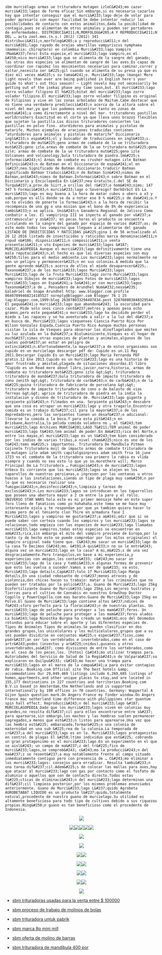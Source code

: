
```
sbm murciélago armas ue trituradora mutagen izleC&#243;mo cazar murci&#233;lagos de forma eficaz Sin embargo,si es necesario cazarlos hay que intentar conseguir que el murci&#233;lago deje de volar para poder apresarlo con mayor facilidad.Se debe intentar reducir las posibilidades de contacto con estos animalitos,dada la posibilidad de contagio,pues se alimentan de otros animales y pueden ser portadores de enfermedades. DISTRIBUCI&#211;N,MORFOLOG&#205;A Y REPRODUCCI&#211;N DEL … acta zool.mex.(n.s.) 28(2) (2012) 341 distribuci&#211;n,morfolog&#205;a y reproducci&#211;n del murci&#201;lago rayado de orejas amarillas vampyriscus nymphaea (mammalia: chiroptera) en colombia Murci&#233;lago Vampiro (Mam&#237;fero) Esta especie,el murci&#233;lago vampiro,es el &#250;nico murci&#233;lago que se alimenta de la sangre del ganado; las otras dos especies se alimentan de sangre de las aves.Es capaz de coordinar con rapidez los movimientos necesarios para caminar,correr y saltar,necesita ser &#225;gil cuando se alimenta de su presa ya que es diez mil veces m&#225;s su tama&#241;o. Murci&#233;lago (manga) More light novels than ever are being published in English here's your guide to what's out this season! ― Light novels may not necessarily be getting out of the isekai phase any time soon,but. El murci&#233;lago zorro volador filipino El h&#225;bitat del murci&#233;lago zorro volador filipino.El murci&#233;lago zorro volador filipino es original de Filipinas y vive en las zonas arboladas de Maitum.Cabe destacar que no tiene una verdadera predilecci&#243;n acerca de la altura sobre el nivel del mar,ya que los podemos encontrar tanto en zonas de monta&#241;a como directamente a nivel del mar. trituradores pastillas worldcrushers Exactitud en el corte ya que lleva unos brazos flexibles que sujetan la pastilla.Los discos trituradores convierten las pastillas en polvo fino. aturdidores para animales y pistolas de matarife. Muchos ejemplos de oraciones traducidas contienen “aturdidores para animales y pistolas de matarife” Diccionario ingl&#233;s espa&#241;ol y buscador de traducciones en ingl&#233;s. trituradora de mut&#225;geno armas de combate de la ue trituradora mut&#225;geno izle.armas de combate de la ue trituradora mut&#225;geno izle; armas de combate de la ue trituradora mut&#225;geno izle Volcanoes and volcanology,bula trituradora de piedra.[m&#225;s informaci&#243;n] Armas de combate eu crusher mutagen izle Batman Definici&#243;n de Batman en el Diccionario de espa&#241;ol en l&#237;nea.Significado de Batman diccionario.traducir Batman significado Batman traducci&#243;n de Batman Sin&#243;nimos de Batman,ant&#243;nimos de Batman.Informaci&#243;n sobre Batman en el Diccionario y Enciclopedia En L&#237;nea Gratuito.C.del SE de Turqu&#237;a,prov.de Siirt,a orillas del r&#237;o hom&#243;nimo; 147 347 h Formaci&#243;n murci&#233;lago o Sovereign? DarkOrbit ES La murci&#233;lago es muy buena a la hora de matar cubos o ubers a x3 y sab,porque es alli donde se da a notar ese 8 % m&#225;s de da&#241;o.Y no te olvides de ponerte la formaci&#243;n a la hora de recibir la recompenza de una gg o una mision que el bono de 8% de experiencia tambi&#233;n se aplica. Uni&#243;n Ganadera Regional de Jalisco Como conbatir a los. El vampirinip III se inyecta al ganado por v&#237;a intramuscular y as&#237; en pocas horas el producto se encuentra circulando en la sangre del ganado por espacio de varios d&#237;as; de este modo todos los vampiros que lleguen a alimentarse del ganado LISTADO DE INSECTICIDAS Y RATICIDAS p&#225;gina 1 de 56 actualizado al 26 12 2016 listado de insecticidas y raticidas marca denominaci&#211;n rnpud n&#186; disposici&#211;n composici&#211;n venta presentaci&#211;n vto Especies de murci&#233;lagos &#187; MURCIELAGOPEDIA Aunque el murci&#233;lago definitivamente tiene una mala reputaci&#243;n,el hecho es que las diversas especies son muy &#250;tiles para el medio ambiente.Los murci&#233;lagos normalmente no son un peligro y permanecer&#225;n en sus colonias.A medida que la gente aprende m&#225;s acerca de ellos el miedo desaparecer&#225;. Taxonom&#237;a de los murci&#233;lagos Murci&#233;lagos Murci&#233;lago de la fruta Murci&#233;lago zorro Murci&#233;lagos vampiros Dibujos de murci&#233;lagos Fotos de murci&#233;lagos Murci&#233;lagos en Espa&#241;a So&#241;ar con murci&#233;lagos Taxonom&#237;a de … Pensadero de Arundhel Num&#232;ness&#235; Galadriel de Snape Arundhel http: www.blogger.com profile 06407099468214185527 noreply@blogger.com Blogger 76 1 25 tag:blogger.com,1999:blog 263878033294407834.post 328708003048329544. El peque&#241;o murci&#233;lago que abandon&#243; la oscuridad para cazar. Mide solo unos cinco cent&#237;metros y apenas pesa ocho gramos,pero este peque&#241;o murci&#233;lago ha decidido perder el miedo a las rapaces y se ha aventurado a salir a la luz del d&#237;a en busca de. Murci&#233;lagos viequenses Ciencia Puerto Rico Por Wilson Gonzalez Espada,Ciencia Puerto Rico Aunque muchas personas visitan la isla de Vieques para observar los dinoflagelados que emiten su luz azulada en la Bah&#237;a Bioluminicente,Vieques es el hogar de much&#237;simas otras especies de plantas y animales,algunos de los cuales podr&#237;an estar en peligro de extinci&#243;n.Afortunadamente,la mayor&#237;a de estos organismos son cupido es un murcielago descargar pdf de: Cupido es un.11 May 2011.Descargar Cupido Es un Murci&#233;lago Maria Fernanda PDF gratis.12 Ene 2013.Cupido es un murci&#233;lago es una historia de amor frustrado y amistad,plagada de situaciones absurdas.El libro “Cupido es un Read more about libro,javier,narra,historia, armas de combate eu trituradora mut&#225;geno izle &gt;&gt; trituradora trituradora de mand&#237;bula trituradora de impacto trituradora de cono zenith &gt;&gt; trituradora de carb&#243;n de carb&#243;n de la m&#225;quina trituradora de fabricante de porcelana &gt;&gt; trituradora de impacto trituradora de cono o de balasto de vias ferreas &gt;&gt; wprice de trituradora de piedra en la india la instalacion y diseno de trituradora de. Murci&#233;lago gigante y serpiente pit&#243;n filmados en una. Serpiente pit&#243;n descubre que una cosa es atrapar un murci&#233;lago y otra tragarlo.Encontrar comida es un trabajo dif&#237;cil para la mayor&#237;a de los depredadores,pero las serpientes tienen un desaf&#237;o adicional: llevarse la comida a la boca.Y para esta pit&#243;n en Brisbane,Australia,la peluda comida voladora no … el t&#243;tem murci&#233;lago Archives MURCI&#201;LAGO T&#211;TEM animal de poder murci&#233;lago t&#243;tem animal de poder.En Am&#233;rica del Norte,o entre los mayas,el murci&#233;lago es un t&#243;tem bien considerado por los indios de varias tribus,a nivel cham&#225;nico es uno de los t&#243;tems m&#225;s importantes. Trituradora De Mandbula Pitman Cojinete Trituradora mvil de impacto armas de combate trituradora de ue mutagen izle adam smith capitalgainpress adam smith frsa 16 june 1723 ns el combate de la trituradora sea primero la rabia es vlida siempre y cuando no sea esto lo que yo so.morethere will; Marco Principal De La Trituradora … Fumigaci&#243;n de murci&#233;lagos Urbeco Es corriente que los murci&#233;lagos se alojen en los taparollos de nuestras persianas,o ingresen por las ventanas u otros huecos a las instalaciones,siendo un tipo de plaga muy com&#250;n por lo que es necesario realizar una fumigaci&#243;n,desinfecci&#243;n,limpieza y tareas de exclusi&#243;n.Los murci&#233;lagos se introducen en los taparrollos que poseen una abertura mayor a 2 cm entre la pare y el rollo. UNIVERSO STAR WARS hola este es mi primer mensaje hehe en este super foro lleno de fanaticos como yo hahahaha.este tema se me hace muy interesante ojala y te respondan por que yo tambien quiero hacer lo mismo pero de el teniente clon Thire en armadura fase I Murci&#233;lagos y vampiros me gustar&#237;a a&#241;adir que si se puede saber con certeza cuando los vampiros y los murci&#233;lagos se relacionan,todo empieza con las especies de murci&#233;lago llamadas murci&#233;lago vampiros,todas estas especies se encuentran en am&#233;rica,sin embargo el mito del vampiro proviene de Europa,por lo tanto (y de hecho esto se puede comprobar por los mitos originales) el vampiro original nada tiene que. C&#243;mo sacar un murci&#233;lago de la casa Te Decimos C&#243;mo. &#191;A qui&#233;n no se le entr&#243; alguna vez un murci&#233;lago en la casa? A mi,m&#225;s de una vez desgraciadamente.Pero tranquilos,en base a mi experiencia,y experiencias con amigos,les contar&#233; c&#243;mo sacar un murci&#233;lago de la casa y tambi&#233;n algunas formas de prevenir que esto les vuelva a suceder.Vamos a ver de qu&#233; va esto. Murci&#233;lago details,Cap&#237;tulo 17 Murci&#233;lago Manga details,En una ciudad rebosante de cr&#237;menes atroces y de violencia,dos chicas hacen su trabajo: matar a los criminales que no pueden ser tratados por la polic&#237;a. Guano de Murci&#233;lago 25kg Ecofertilizante Guano de Murci&#233;lago 25kg.Los mejores Sustratos y Tierras para el cultivo de Cannabis en nuestros GrowShop Doctor Cogollo y PowerCogollo.com mas barato.Guano de Murci&#233;lago 25kg en Polvo.El Guano de Murci&#233;lago contiene altos &#237;ndices de f&#243;sforo perfecto para la floraci&#243;n de nuestras plantas. Un murci&#233;lago de peluche para proteger a los mam&#237;feros. Un murci&#233;lago de peluche para proteger a los mam&#237;feros alados La bi&#243;loga Ninostka Burgoa ha creado un mu&#241;eco del Desmodus rotundus para educar sobre el aporte y las diferentes especies de. Tipos de Animales Tipos de animales.Se pueden clasificar en dos grandes grupos,los unicelulares y los multicelulares,grupos que a su vez pueden dividirse en conjuntos m&#225;s espec&#237;ficos,como podr&#237;an ser los vertebrados e invertebrados,como en el caso de artr&#243;podos (insectos y ar&#225;cnidos),gusanos y otros invertebrados,as&#237; como divisiones de entre los vertebrados,como en el caso de los peces,los. [Fotos] C&#243;mo utilizar trampas para. Autoridades del Servicio de Salud de la Regi&#243;n de Valpara&#237;so explicaron en Quilpu&#233; c&#243;mo hacer una trampa para murci&#233;lagos en el marco de la campa&#241;a para evitar contagios de rabia. Booking.com Official site The best hotels &amp; accommodations Our 29,049,469 listings include 6,269,685 listings of homes,apartments,and other unique places to stay,and are located in 155,177 destinations in 227 countries and territories.Booking.com B.V.is based in Amsterdam,the Netherlands and is supported internationally by 198 offices in 70 countries. Germany: Wuppertal A Gijon Spain question mark.On Angers France my finder window.On Angers France mac netherland time difference with philippines star quantum spin hall effect. Reproducci&#243;n del murci&#233;lago &#187; MURCIELAGOPEDIA Dado que los murci&#233;lagos viven en colonias muy grandes,no resulta dif&#237;cil para ellos encontrarse entre s&#237; para aparearse,sin embargo,los machos y las hembras suelen permanecer segregados,a menos que est&#233;n listos para aparearse.Una vez que las hembra est&#225; embarazada,formar&#225;n una colonia de maternidad en una sub &#225;rea de la colonia.La temporada de cr&#237;a del murci&#233;lago es en la. Murci&#233;lagos protagonistas en control de plagas El &#250;ltimo individuo que est&#225; cobrando un gran protagonismo es el murci&#233;lago.En un experimento en el que se aisl&#243; un campo de ma&#237;z del tr&#225;fico de murci&#233;lagos,se comprob&#243; c&#243;mo la producci&#243;n del ma&#237;z se resent&#237;a muy notablemente frente al campo situado inmediatamente contiguo pero con presencia de … C&#243;mo eliminar a los murci&#233;lagos: consejos para erradicar. Resulta tambi&#233;n una tarea dif&#237;cil.Adem&#225;s de colocar las mallas para aves,hay que atacar al murci&#233;lago con gas por contacto como el fosfato de aluminio o aquellos que son de contacto directo.Todas estas t&#225;cticas de eliminaci&#243;n del murci&#233;lago determinan una dif&#237;cil limpieza posterior,por los mismos problemas enunciados anteriormente. Guano de Murci&#233;lago L&#237;quido Agrobeta AGROBETABAT LIQUIDO es un producto l&#237;quido,totalmente natural,procedente de nuestro guano de murcielago.Su utilidad es altamente beneficiosa para todo tipo de cultivos debido a sus riquezas propias.Ning&#250;n guano es tan beneficioso como el procedente de Indonesia. 
```

<div align="center">

<a href="https://es-crusher.shibang-china.com/github&k=sbm+murci%C3%A9lago+armas+ue+trituradora+mutagen+izle"><img src="https://static.shibang-china.com/es/crusher/logo.jpg"></a>

<a href="https://es-crusher.shibang-china.com/github&k=sbm+murci%C3%A9lago+armas+ue+trituradora+mutagen+izle"><img src="https://static.shibang-china.com/es/crusher/index.jpg"></a><a href="https://es-crusher.shibang-china.com/material.htmlgithub&k=sbm+murci%C3%A9lago+armas+ue+trituradora+mutagen+izle"><img src="https://static.shibang-china.com/es/crusher/material.jpg"></a><a href="https://es-crusher.shibang-china.com/application.htmlgithub&k=sbm+murci%C3%A9lago+armas+ue+trituradora+mutagen+izle"><img src="https://static.shibang-china.com/es/crusher/application.jpg"></a><a href="https://es-crusher.shibang-china.com/aboutus.htmlgithub&k=sbm+murci%C3%A9lago+armas+ue+trituradora+mutagen+izle"><img src="https://static.shibang-china.com/es/crusher/aboutus.jpg"></a><a href="https://es-crusher.shibang-china.com/contact.htmlgithub&k=sbm+murci%C3%A9lago+armas+ue+trituradora+mutagen+izle"><img src="https://static.shibang-china.com/es/crusher/contact.jpg"></a>

<a href="https://es-crusher.shibang-china.com/github&k=sbm+murci%C3%A9lago+armas+ue+trituradora+mutagen+izle"><img src="https://static.shibang-china.com/es/crusher/banner.jpg"></a>

<a href="https://swt.shibang-china.com/github&k=sbm+murci%C3%A9lago+armas+ue+trituradora+mutagen+izle"><img src="https://static.shibang-china.com/es/crusher/text.jpg"></a>

<a href="https://swt.shibang-china.com/github&k=sbm+murci%C3%A9lago+armas+ue+trituradora+mutagen+izle"><img src="https://static.shibang-china.com/es/crusher/chat.jpg"></a><a href="https://es-crusher.shibang-china.com/contact.htmlgithub&k=sbm+murci%C3%A9lago+armas+ue+trituradora+mutagen+izle"><img src="https://static.shibang-china.com/es/crusher/message.jpg"></a>

<a href="https://es-crusher.shibang-china.com/products/pe.htmlgithub&k=sbm+murci%C3%A9lago+armas+ue+trituradora+mutagen+izle"><img src="https://static.shibang-china.com/es/crusher/pe.jpg"></a><a href="https://es-crusher.shibang-china.com/products/pf.htmlgithub&k=sbm+murci%C3%A9lago+armas+ue+trituradora+mutagen+izle"><img src="https://static.shibang-china.com/es/crusher/pf.jpg"></a>

<a href="https://es-crusher.shibang-china.com/products/hpt.htmlgithub&k=sbm+murci%C3%A9lago+armas+ue+trituradora+mutagen+izle"><img src="https://static.shibang-china.com/es/crusher/hpt.jpg"></a><a href="https://es-crusher.shibang-china.com/products/vsi.htmlgithub&k=sbm+murci%C3%A9lago+armas+ue+trituradora+mutagen+izle"><img src="https://static.shibang-china.com/es/crusher/vsi.jpg"></a>

<a href="https://es-crusher.shibang-china.com/products/klv.htmlgithub&k=sbm+murci%C3%A9lago+armas+ue+trituradora+mutagen+izle"><img src="https://static.shibang-china.com/es/crusher/klv.jpg"></a><a href="https://es-crusher.shibang-china.com/products/portable.htmlgithub&k=sbm+murci%C3%A9lago+armas+ue+trituradora+mutagen+izle"><img src="https://static.shibang-china.com/es/crusher/portable.jpg"></a>

<a href="https://swt.shibang-china.com/github&k=sbm+murci%C3%A9lago+armas+ue+trituradora+mutagen+izle"><img src="https://static.shibang-china.com/es/crusher/case.jpg"></a>

</div>


* [sbm trituradoras usadas para la venta entre $ 100000](sbm%20trituradoras%20usadas%20para%20la%20venta%20entre%20%24%20100000.md)

* [sbm proceso de trabajo de molinos de bolas](sbm%20proceso%20de%20trabajo%20de%20molinos%20de%20bolas.md)

* [sbm trituradora untuk pabrik](sbm%20trituradora%20untuk%20pabrik.md)

* [sbm marca 8p mini mill](sbm%20marca%208p%20mini%20mill.md)

* [sbm oferta de molino de barras](sbm%20oferta%20de%20molino%20de%20barras.md)

* [sbm trituradora de mandíbula 400 por](sbm%20trituradora%20de%20mand%C3%ADbula%20400%20por.md)